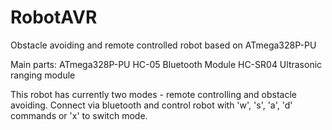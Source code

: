 # RobotAVR
Obstacle avoiding and remote controlled robot based on ATmega328P-PU

Main parts:
ATmega328P-PU
HC-05 Bluetooth Module
HC-SR04 Ultrasonic ranging module

This robot has currently two modes - remote controlling and obstacle avoiding.
Connect via bluetooth and control robot with 'w', 's', 'a', 'd' commands or 'x' to switch mode.